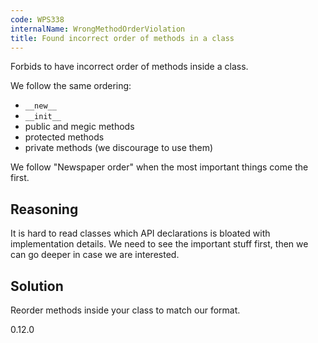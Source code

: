 ```yaml
---
code: WPS338
internalName: WrongMethodOrderViolation
title: Found incorrect order of methods in a class
---
```


Forbids to have incorrect order of methods inside a class.

We follow the same ordering:

  - `__new__`
  - `__init__`
  - public and megic methods
  - protected methods
  - private methods (we discourage to use them)

We follow "Newspaper order" when the most important things come the
first.

## Reasoning
It is hard to read classes which API declarations is bloated with
implementation details. We need to see the important stuff first,
then we can go deeper in case we are interested.

## Solution
Reorder methods inside your class to match our format.

<div class="versionadded">

0.12.0

</div>